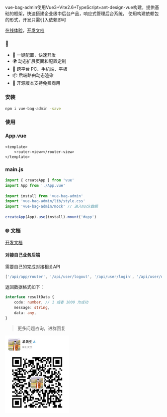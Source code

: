 vue-bag-admin使用Vue3+Vite2.6+TypeScript+ant-design-vue构建，提供基础的框架，快速搭建企业级中后台产品，响应式管理后台系统，
使用构建依赖包的形式，开发只需引入依赖即可

[在线体验](https://vite.itnavs.com/)，[开发文档](https://hangjob.github.io/vue-bag-admin/#/)

### 🎉

- 💪 一键配置，快速开发
- 🌍 动态扩展页面和配置定制
- 🚀 跨平台 PC、手机端、平板
- 📦️ 后端路由动态渲染
- 🥳 开源版本支持免费商用

### 安装

```bash
npm i vue-bag-admin -save
```

### 使用

### App.vue

```vue
<template>
    <router-view></router-view>
</template>
```

### main.js
```typescript
import { createApp } from 'vue'
import App from './App.vue'

import install from 'vue-bag-admin'
import 'vue-bag-admin/lib/style.css'
import 'vue-bag-admin/mock' // 进入mock数据

createApp(App).use(install).mount('#app')
```

### 🌐 文档

[开发文档](https://hangjob.github.io/vue-bag-admin/#/)

#### 对接自己业务后端

需要自己的完成对接相关API

```javascript
['/api/app/router', '/api/user/logout', '/api/user/login', '/api/user/userinfo'] 
```

返回数据格式如下：

```typescript
interface resultData {
    code: number, // 1 或者 1000 为成功
    message: string,
    data: any,
}
```


>更多问题咨询，进群回复

![./wx.jpg](./wx.jpg)

